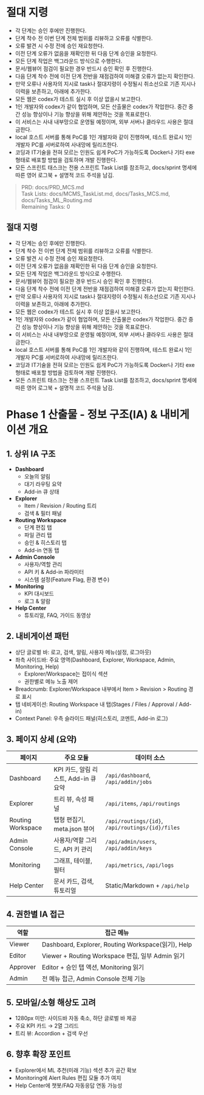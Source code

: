 # 절대 지령
- 각 단계는 승인 후에만 진행한다.
- 단계 착수 전 이번 단계 전체 범위를 리뷰하고 오류를 식별한다.
- 오류 발견 시 수정 전에 승인 재요청한다.
- 이전 단계 오류가 없음을 재확인한 뒤 다음 단계 승인을 요청한다.
- 모든 단계 작업은 백그라운드 방식으로 수행한다.
- 문서/웹뷰어 점검이 필요한 경우 반드시 승인 확인 후 진행한다.
- 다음 단계 착수 전에 이전 단계 전반을 재점검하여 미해결 오류가 없는지 확인한다.
- 만약 오류나 사용자의 지시로 task나 절대지령이 수정될시 취소선으로 기존 지시나 이력을 보존하고, 아래에 추가한다.
- 모든 웹은 codex가 테스트 실시 후 이상 없을시 보고한다.
- 1인 개발자와 codex가 같이 협업하며, 모든 산출물은 codex가 작업한다. 중간 중간 성능 향상이나 기능 향상을 위해 제안하는 것을 목표로한다.
- 이 서비스는 사내 내부망으로 운영될 예정이며, 외부 서버나 클라우드 사용은 절대 금한다.
- local 호스트 서버를 통해 PoC를 1인 개발자와 같이 진행하며, 테스트 완료시 1인 개발자 PC를 서버로하여 사내망에 릴리즈한다.
- 코딩과 IT기술을 전혀 모르는 인원도 쉽게 PoC가 가능하도록 Docker나 기타 exe 형태로 배포할 방법을 검토하며 개발 진행한다.
- 모든 스프린트 태스크는 전용 스프린트 Task List를 참조하고, docs/sprint 명세에 따른 영어 로그북 + 설명적 코드 주석을 남김.

> PRD: docs/PRD_MCS.md  
> Task Lists: docs/MCMS_TaskList.md, docs/Tasks_MCS.md, docs/Tasks_ML_Routing.md  
> Remaining Tasks: 0

## 절대 지령
- 각 단계는 승인 후에만 진행한다.
- 단계 착수 전 이번 단계 전체 범위를 리뷰하고 오류를 식별한다.
- 오류 발견 시 수정 전에 승인 재요청한다.
- 이전 단계 오류가 없음을 재확인한 뒤 다음 단계 승인을 요청한다.
- 모든 단계 작업은 백그라운드 방식으로 수행한다.
- 문서/웹뷰어 점검이 필요한 경우 반드시 승인 확인 후 진행한다.
- 다음 단계 착수 전에 이전 단계 전반을 재점검하여 미해결 오류가 없는지 확인한다.
- 만약 오류나 사용자의 지시로 task나 절대지령이 수정될시 취소선으로 기존 지시나 이력을 보존하고, 아래에 추가한다.
- 모든 웹은 codex가 테스트 실시 후 이상 없을시 보고한다.
- 1인 개발자와 codex가 같이 협업하며, 모든 산출물은 codex가 작업한다. 중간 중간 성능 향상이나 기능 향상을 위해 제안하는 것을 목표로한다.
- 이 서비스는 사내 내부망으로 운영될 예정이며, 외부 서버나 클라우드 사용은 절대 금한다.
- local 호스트 서버를 통해 PoC를 1인 개발자와 같이 진행하며, 테스트 완료시 1인 개발자 PC를 서버로하여 사내망에 릴리즈한다.
- 코딩과 IT기술을 전혀 모르는 인원도 쉽게 PoC가 가능하도록 Docker나 기타 exe 형태로 배포할 방법을 검토하며 개발 진행한다.
- 모든 스프린트 태스크는 전용 스프린트 Task List를 참조하고, docs/sprint 명세에 따른 영어 로그북 + 설명적 코드 주석을 남김.
# Phase 1 산출물 - 정보 구조(IA) & 내비게이션 개요

## 1. 상위 IA 구조
- **Dashboard**
  - 오늘의 알림
  - 대기 라우팅 요약
  - Add-in 큐 상태
- **Explorer**
  - Item / Revision / Routing 트리
  - 검색 & 필터 패널
- **Routing Workspace**
  - 단계 편집 탭
  - 파일 관리 탭
  - 승인 & 히스토리 탭
  - Add-in 연동 탭
- **Admin Console**
  - 사용자/역할 관리
  - API 키 & Add-in 파라미터
  - 시스템 설정(Feature Flag, 환경 변수)
- **Monitoring**
  - KPI 대시보드
  - 로그 & 알람
- **Help Center**
  - 튜토리얼, FAQ, 가이드 동영상

## 2. 내비게이션 패턴
- 상단 글로벌 바: 로고, 검색, 알림, 사용자 메뉴(설정, 로그아웃)
- 좌측 사이드바: 주요 영역(Dashboard, Explorer, Workspace, Admin, Monitoring, Help)
  - Explorer/Workspace는 접이식 섹션
  - 권한별로 메뉴 노출 제어
- Breadcrumb: Explorer/Workspace 내부에서 Item > Revision > Routing 경로 표시
- 탭 네비게이션: Routing Workspace 내 탭(Stages / Files / Approval / Add-in)
- Context Panel: 우측 슬라이드 패널(히스토리, 코멘트, Add-in 로그)

## 3. 페이지 상세 (요약)
| 페이지 | 주요 모듈 | 데이터 소스 |
|---|---|---|
| Dashboard | KPI 카드, 알림 리스트, Add-in 큐 요약 | `/api/dashboard`, `/api/addin/jobs` |
| Explorer | 트리 뷰, 속성 패널 | `/api/items`, `/api/routings` |
| Routing Workspace | 탭형 편집기, meta.json 뷰어 | `/api/routings/{id}`, `/api/routings/{id}/files` |
| Admin Console | 사용자/역할 그리드, API 키 관리 | `/api/admin/users`, `/api/addin/keys` |
| Monitoring | 그래프, 테이블, 필터 | `/api/metrics`, `/api/logs` |
| Help Center | 문서 카드, 검색, 튜토리얼 | Static/Markdown + `/api/help` |

## 4. 권한별 IA 접근
| 역할 | 접근 메뉴 |
|---|---|
| Viewer | Dashboard, Explorer, Routing Workspace(읽기), Help |
| Editor | Viewer + Routing Workspace 편집, 일부 Admin 읽기 |
| Approver | Editor + 승인 탭 액션, Monitoring 읽기 |
| Admin | 전 메뉴 접근, Admin Console 전체 기능 |

## 5. 모바일/소형 해상도 고려
- 1280px 미만: 사이드바 자동 축소, 하단 글로벌 바 제공
- 주요 KPI 카드 → 2열 그리드
- 트리 뷰: Accordion + 검색 우선

## 6. 향후 확장 포인트
- Explorer에서 ML 추천(미래 기능) 섹션 추가 공간 확보
- Monitoring에 Alert Rules 편집 모듈 추가 여지
- Help Center에 챗봇/FAQ 자동응답 연동 가능성

